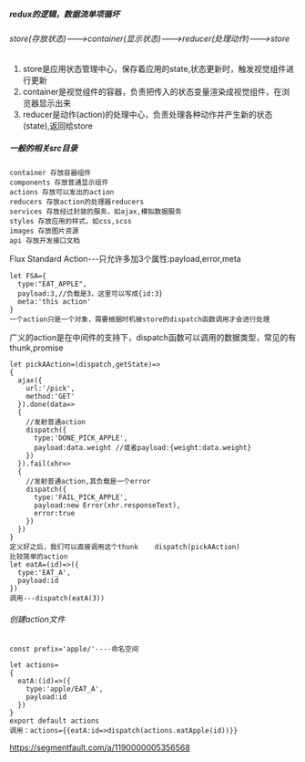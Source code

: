 ##### redux的逻辑，数据流单项循坏

###### store(存放状态)--->container(显示状态)--->reducer(处理动作)--->store

1. store是应用状态管理中心，保存着应用的state,状态更新时，触发视觉组件进行更新
2. container是视觉组件的容器，负责把传入的状态变量渲染成视觉组件，在浏览器显示出来
3. reducer是动作(action)的处理中心，负责处理各种动作并产生新的状态(state),返回给store

##### 一般的相关src目录

``` 
container 存放容器组件
components 存放普通显示组件
actions 存放可以发出的action
reducers 存放action的处理器reducers
services 存放经过封装的服务，如ajax,模拟数据服务
styles 存放应用的样式，如css,scss
images 存放图片资源
api 存放开发接口文档
```

Flux Standard Action---只允许多加3个属性:payload,error,meta

```
let FSA={
  type:"EAT_APPLE",
  payload:3,//负载是3，这里可以写成{id:3}
  meta:'this action'
}
一个action只是一个对象，需要根据时机被store的dispatch函数调用才会进行处理
```

广义的action是在中间件的支持下，dispatch函数可以调用的数据类型，常见的有thunk,promise

``` 
let pickAAction=(dispatch,getState)=>
{
  ajax({
    url:'/pick',
    method:'GET'
  }).done(data=>
  {
    //发射普通action
    dispatch({
      type:'DONE_PICK_APPLE',
      payload:data.weight //或者payload:{weight:data.weight}
    })
  }).fail(xhr=>
  {
    //发射普通action,其负载是一个error
    dispatch({
      type:'FAIL_PICK_APPLE',
      payload:new Error(xhr.responseText),
      error:true
    })
  })
}
定义好之后，我们可以直接调用这个thunk    dispatch(pickAAction)
比较简单的action
let eatA=(id)=>({
  type:'EAT_A',
  payload:id
})
调用---dispatch(eatA(3))
```

###### 创建action文件

``` 
const prefix='apple/'----命名空间

let actions=
{
  eatA:(id)=>({
    type:'apple/EAT_A',
    payload:id
  })
}
export default actions
调用：actions={{eatA:id=>dispatch(actions.eatApple(id))}}
```

<https://segmentfault.com/a/1190000005356568>